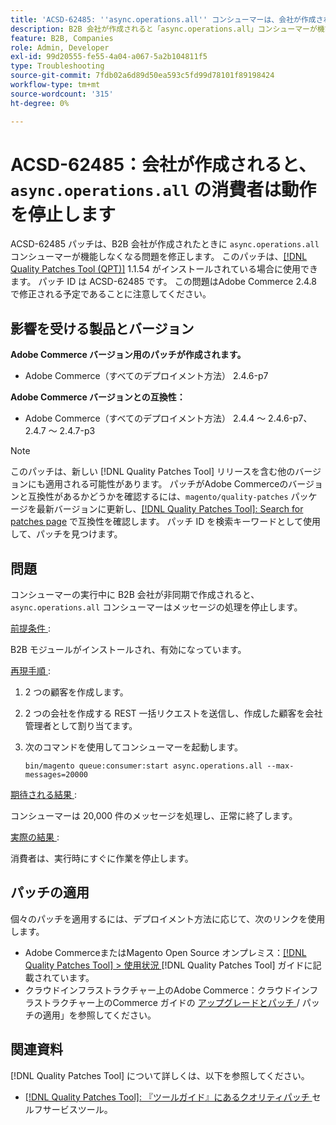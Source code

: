 ```yaml
---
title: 'ACSD-62485: ''async.operations.all'' コンシューマーは、会社が作成されると動作を停止します'
description: B2B 会社が作成されると「async.operations.all」コンシューマーが機能しなくなるAdobe Commerceの問題を修正するために、ACSD-62485 パッチを適用します。
feature: B2B, Companies
role: Admin, Developer
exl-id: 99d20555-fe55-4a04-a067-5a2b104811f5
type: Troubleshooting
source-git-commit: 7fdb02a6d89d50ea593c5fd99d78101f89198424
workflow-type: tm+mt
source-wordcount: '315'
ht-degree: 0%

---
```


# ACSD-62485：会社が作成されると、`async.operations.all` の消費者は動作を停止します

ACSD-62485 パッチは、B2B 会社が作成されたときに `async.operations.all` コンシューマーが機能しなくなる問題を修正します。 このパッチは、[[!DNL Quality Patches Tool (QPT)]](/help/tools/quality-patches-tool/quality-patches-tool-to-self-serve-quality-patches.md) 1.1.54 がインストールされている場合に使用できます。 パッチ ID は ACSD-62485 です。 この問題はAdobe Commerce 2.4.8 で修正される予定であることに注意してください。

## 影響を受ける製品とバージョン

**Adobe Commerce バージョン用のパッチが作成されます。**

* Adobe Commerce（すべてのデプロイメント方法） 2.4.6-p7

**Adobe Commerce バージョンとの互換性：**

* Adobe Commerce（すべてのデプロイメント方法） 2.4.4 ～ 2.4.6-p7、2.4.7 ～ 2.4.7-p3

>[!NOTE]
>
>このパッチは、新しい [!DNL Quality Patches Tool] リリースを含む他のバージョンにも適用される可能性があります。 パッチがAdobe Commerceのバージョンと互換性があるかどうかを確認するには、`magento/quality-patches` パッケージを最新バージョンに更新し、[[!DNL Quality Patches Tool]: Search for patches page](https://experienceleague.adobe.com/tools/commerce-quality-patches/index.html) で互換性を確認します。 パッチ ID を検索キーワードとして使用して、パッチを見つけます。

## 問題

コンシューマーの実行中に B2B 会社が非同期で作成されると、`async.operations.all` コンシューマーはメッセージの処理を停止します。

<u> 前提条件 </u>:

B2B モジュールがインストールされ、有効になっています。

<u> 再現手順 </u>:

1. 2 つの顧客を作成します。
1. 2 つの会社を作成する REST 一括リクエストを送信し、作成した顧客を会社管理者として割り当てます。
1. 次のコマンドを使用してコンシューマーを起動します。

   ``` bin/magento queue:consumer:start async.operations.all --max-messages=20000 ```

<u> 期待される結果 </u>:

コンシューマーは 20,000 件のメッセージを処理し、正常に終了します。

<u> 実際の結果 </u>:

消費者は、実行時にすぐに作業を停止します。

## パッチの適用

個々のパッチを適用するには、デプロイメント方法に応じて、次のリンクを使用します。

* Adobe CommerceまたはMagento Open Source オンプレミス：[[!DNL Quality Patches Tool] > 使用状況 ](/help/tools/quality-patches-tool/usage.md) [!DNL Quality Patches Tool] ガイドに記載されています。
* クラウドインフラストラクチャー上のAdobe Commerce：クラウドインフラストラクチャー上のCommerce ガイドの [ アップグレードとパッチ ](https://experienceleague.adobe.com/docs/commerce-cloud-service/user-guide/develop/upgrade/apply-patches.html)/ パッチの適用」を参照してください。

## 関連資料

[!DNL Quality Patches Tool] について詳しくは、以下を参照してください。

* [[!DNL Quality Patches Tool]: 『ツールガイド』にあるクオリティパッチ ](/help/tools/quality-patches-tool/quality-patches-tool-to-self-serve-quality-patches.md) セルフサービスツール。
